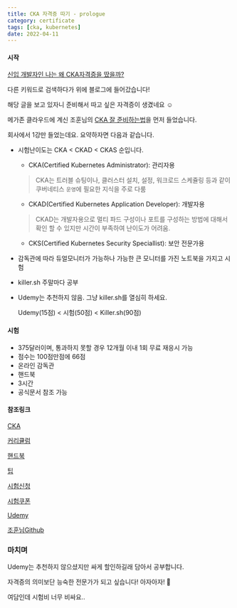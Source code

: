```yaml
---
title: CKA 자격증 따기 - prologue
category: certificate
tags: [cka, kubernetes]
date: 2022-04-11
---
```


#### 시작

[신입 개발자인 나는 왜 CKA자격증을 땄을까?](https://minkukjo.github.io/devops/2021/05/13/CKA-51/)

다른 키워드로 검색하다가 위에 블로그에 들어갔습니다!

해당 글을 보고 있자니 준비해서 따고 싶은 자격증이 생겼네요 ☺

메가존 클라우드에 계신 조훈님의 [CKA 잘 준비하는법](https://www.inflearn.com/course/%EA%B3%B5%EC%9D%B8-%EC%BF%A0%EB%B2%84%EB%84%A4%ED%8B%B0%EC%8A%A4-%EA%B4%80%EB%A6%AC%EC%9E%90)을 먼저 들었습니다.

회사에서 1강만 들었는데요. 요약하자면 다음과 같습니다.

- 시험난이도는 CKA < CKAD < CKAS 순입니다.

  - CKA(Certified Kubernetes Administrator): 관리자용

  > CKA는 트러블 슈팅이나, 클러스터 설치, 설정, 워크로드 스케쥴링 등과 같이 쿠버네티스 `운영`에 필요한 지식을 주로 다룸

  - CKAD(Certified Kubernetes Application Developer): 개발자용

  > CKAD는 개발자용으로 멀티 파드 구성이나 포트를 구성하는 방법에 대해서 확인 할 수 있지만 시간이 부족하여 난이도가 어려움.

  - CKS(Certified Kubernetes Security Speciallist): 보안 전문가용

- 감독관에 따라 듀얼모니터가 가능하나 가능한 큰 모니터를 가진 노트북을 가지고 시험

- killer.sh 주말마다 공부

- Udemy는 추천하지 않음. 그냥 killer.sh를 열심히 하세요.

  Udemy(15점) < 시험(50점) < Killer.sh(90점)

#### 시험

- 375달러이며, 통과하지 못할 경우 12개월 이내 1회 무료 재응시 가능
- 점수는 100점만점에 66점
- 온라인 감독관
- 핸드북
- 3시간
- 공식문서 참조 가능

#### 참조링크

[CKA](https://www.cncf.io/certification/cka/)

[커리큘럼](https://github.com/cncf/curriculum)

[핸드북](https://www.cncf.io/certification/candidate-handbook)

[팁](https://www.cncf.io/certification/candidate-handbook)

[시험신청](https://training.linuxfoundation.org/certification/certified-kubernetes-administrator-cka/)

[시험쿠폰](https://couponcause.com/stores/linux-foundation/)

[Udemy](https://www.udemy.com/course/certified-kubernetes-administrator-with-practice-tests/)

[조훈님Github](https://github.com/kyh0703/_Lecture_k8s_learning.kit)

### 마치며

Udemy는 추천하지 않으셨지만 싸게 할인하길래 담아서 공부합니다.

자격증의 의미보단 능숙한 전문가가 되고 싶습니다! 아자아자! 💪

여담인데 시험비 너무 비싸요..
